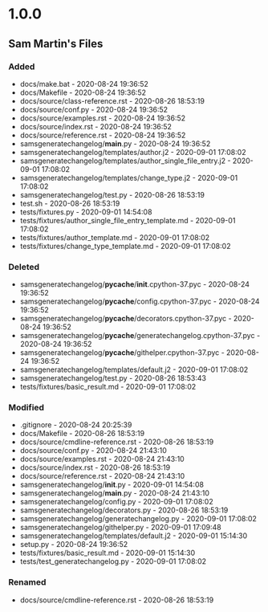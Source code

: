 # 1.0.0

## Sam Martin's Files


### Added

 - docs/make.bat - 2020-08-24 19:36:52
 - docs/Makefile - 2020-08-24 19:36:52
 - docs/source/class-reference.rst - 2020-08-26 18:53:19
 - docs/source/conf.py - 2020-08-24 19:36:52
 - docs/source/examples.rst - 2020-08-24 19:36:52
 - docs/source/index.rst - 2020-08-24 19:36:52
 - docs/source/reference.rst - 2020-08-24 19:36:52
 - samsgeneratechangelog/__main__.py - 2020-08-24 19:36:52
 - samsgeneratechangelog/templates/author.j2 - 2020-09-01 17:08:02
 - samsgeneratechangelog/templates/author_single_file_entry.j2 - 2020-09-01 17:08:02
 - samsgeneratechangelog/templates/change_type.j2 - 2020-09-01 17:08:02
 - samsgeneratechangelog/test.py - 2020-08-26 18:53:19
 - test.sh - 2020-08-26 18:53:19
 - tests/fixtures.py - 2020-09-01 14:54:08
 - tests/fixtures/author_single_file_entry_template.md - 2020-09-01 17:08:02
 - tests/fixtures/author_template.md - 2020-09-01 17:08:02
 - tests/fixtures/change_type_template.md - 2020-09-01 17:08:02

### Deleted

 - samsgeneratechangelog/__pycache__/__init__.cpython-37.pyc - 2020-08-24 19:36:52
 - samsgeneratechangelog/__pycache__/config.cpython-37.pyc - 2020-08-24 19:36:52
 - samsgeneratechangelog/__pycache__/decorators.cpython-37.pyc - 2020-08-24 19:36:52
 - samsgeneratechangelog/__pycache__/generatechangelog.cpython-37.pyc - 2020-08-24 19:36:52
 - samsgeneratechangelog/__pycache__/githelper.cpython-37.pyc - 2020-08-24 19:36:52
 - samsgeneratechangelog/templates/default.j2 - 2020-09-01 17:08:02
 - samsgeneratechangelog/test.py - 2020-08-26 18:53:43
 - tests/fixtures/basic_result.md - 2020-09-01 17:08:02

### Modified

 - .gitignore - 2020-08-24 20:25:39
 - docs/Makefile - 2020-08-26 18:53:19
 - docs/source/cmdline-reference.rst - 2020-08-26 18:53:19
 - docs/source/conf.py - 2020-08-24 21:43:10
 - docs/source/examples.rst - 2020-08-24 21:43:10
 - docs/source/index.rst - 2020-08-26 18:53:19
 - docs/source/reference.rst - 2020-08-24 21:43:10
 - samsgeneratechangelog/__init__.py - 2020-09-01 14:54:08
 - samsgeneratechangelog/__main__.py - 2020-08-24 21:43:10
 - samsgeneratechangelog/config.py - 2020-09-01 17:08:02
 - samsgeneratechangelog/decorators.py - 2020-08-26 18:53:19
 - samsgeneratechangelog/generatechangelog.py - 2020-09-01 17:08:02
 - samsgeneratechangelog/githelper.py - 2020-09-01 17:09:48
 - samsgeneratechangelog/templates/default.j2 - 2020-09-01 15:14:30
 - setup.py - 2020-08-24 19:36:52
 - tests/fixtures/basic_result.md - 2020-09-01 15:14:30
 - tests/test_generatechangelog.py - 2020-09-01 17:08:02

### Renamed

 - docs/source/cmdline-reference.rst - 2020-08-26 18:53:19